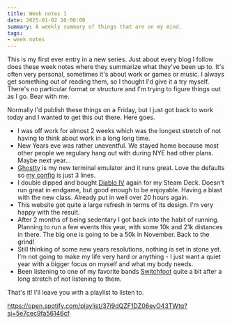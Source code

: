 ```yaml
---
title: Week notes 1
date: 2025-01-02 10:00:00
summary: A weekly summary of things that are on my mind.
tags: 
- week notes
---
```


This is my first ever entry in a new series. Just about every blog I follow does these week notes where they summarize what they've been up to. It's often very personal, sometimes it's about work or games or music. I always get something out of reading them, so I thought I'd give it a try myself. There's no particular format or structure and I'm trying to figure things out as I go. Bear with me.

Normally I'd publish these things on a Friday, but I just got back to work today and I wanted to get this out there. Here goes.

- I was off work for almost 2 weeks which was the longest stretch of not having to think about work in a long long time.
- New Years eve was rather uneventful. We stayed home because most other people we regulary hang out with during NYE had other plans. Maybe next year...
- [Ghostty](https://ghostty.org/) is my new terminal emulator and it runs great. Love the defaults so [my config](https://github.com/mijndert/dotfiles/blob/main/ghostty_config) is just 3 lines.
- I double dipped and bought [Diablo IV](https://diablo4.blizzard.com/en-us/) again for my Steam Deck. Doesn't run great in endgame, but good enough to be enjoyable. Having a blast with the new class. Already put in well over 20 hours again.
- This website got quite a large refresh in terms of its design. I'm very happy with the result.
- After 2 months of being sedentary I got back into the habit of running. Planning to run a few events this year, with some 10k and 21k distances in there. The big one is going to be a 50k in November. Back to the grind!
- Still thinking of some new years resolutions, nothing is set in stone yet. I'm not going to make my life very hard or anything - I just want a quiet year with a bigger focus on myself and what my body needs.
- Been listening to one of my favorite bands [Switchfoot](https://www.switchfoot.com/) quite a bit after a long stretch of not listening to them.

That's it! I'll leave you with a playlist to listen to. 

https://open.spotify.com/playlist/37i9dQZF1DZ06evO43TWtq?si=5e7cec9fa56146cf
